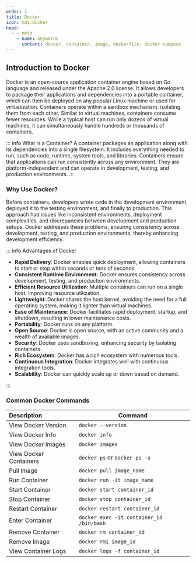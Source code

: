 ```yaml
---
order: 1
title: Docker
icon: mdi:docker
head:
  - - meta
    - name: keywords
      content: docker, container, image, dockerfile, docker-compose
---
```


## Introduction to Docker

Docker is an open-source application container engine based on Go language and released under the Apache 2.0 license. It allows developers to package their applications and dependencies into a portable container, which can then be deployed on any popular Linux machine or used for virtualization. Containers operate within a sandbox mechanism, isolating them from each other. Similar to virtual machines, containers consume fewer resources. While a typical host can run only dozens of virtual machines, it can simultaneously handle hundreds or thousands of containers.

::: info What is a Container?
A container packages an application along with its dependencies into a single filesystem. It includes everything needed to run, such as code, runtime, system tools, and libraries. Containers ensure that applications can run consistently across any environment. They are platform-independent and can operate in development, testing, and production environments.
:::

### Why Use Docker?

Before containers, developers wrote code in the development environment, deployed it to the testing environment, and finally to production. This approach had issues like inconsistent environments, deployment complexities, and discrepancies between development and production setups. Docker addresses these problems, ensuring consistency across development, testing, and production environments, thereby enhancing development efficiency.

::: info Advantages of Docker

- **Rapid Delivery**: Docker enables quick deployment, allowing containers to start or stop within seconds or tens of seconds.
- **Consistent Runtime Environment**: Docker ensures consistency across development, testing, and production environments.
- **Efficient Resource Utilization**: Multiple containers can run on a single host, improving resource utilization.
- **Lightweight**: Docker shares the host kernel, avoiding the need for a full operating system, making it lighter than virtual machines.
- **Ease of Maintenance**: Docker facilitates rapid deployment, startup, and shutdown, resulting in lower maintenance costs.
- **Portability**: Docker runs on any platform.
- **Open Source**: Docker is open source, with an active community and a wealth of available images.
- **Security**: Docker uses sandboxing, enhancing security by isolating containers.
- **Rich Ecosystem**: Docker has a rich ecosystem with numerous tools.
- **Continuous Integration**: Docker integrates well with continuous integration tools.
- **Scalability**: Docker can quickly scale up or down based on demand.

:::

### Common Docker Commands

| Description            | Command                                  |
| :--------------------- | ---------------------------------------- |
| View Docker Version    | `docker --version`                       |
| View Docker Info       | `docker info`                            |
| View Docker Images     | `docker images`                          |
| View Docker Containers | `docker ps` or `docker ps -a`            |
| Pull Image             | `docker pull image_name`                 |
| Run Container          | `docker run -it image_name`              |
| Start Container        | `docker start container_id`              |
| Stop Container         | `docker stop container_id`               |
| Restart Container      | `docker restart container_id`            |
| Enter Container        | `docker exec -it container_id /bin/bash` |
| Remove Container       | `docker rm container_id`                 |
| Remove Image           | `docker rmi image_id`                    |
| View Container Logs    | `docker logs -f container_id`            |
